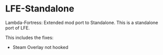 # LFE-Standalone
Lambda-Fortress: Extended mod port to Standalone.
This is a standalone port of LFE.

This includes the fixes:
- Steam Overlay not hooked
